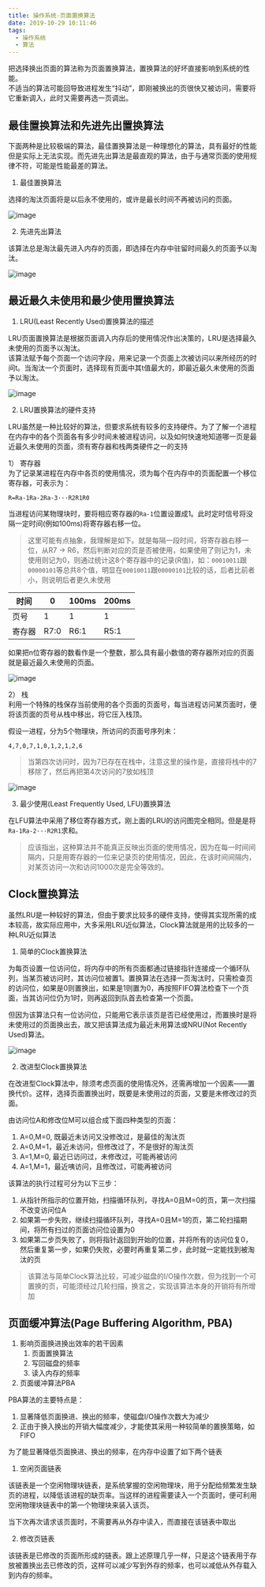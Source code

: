 ```yaml
---
title: 操作系统-页面置换算法
date: 2019-10-29 10:11:46
tags:
  - 操作系统
  - 算法
---
```


把选择换出页面的算法称为页面置换算法，置换算法的好坏直接影响到系统的性能。  
不适当的算法可能回导致进程发生“抖动”，即刚被换出的页很快又被访问，需要将它重新调入，此时又需要再选一页调出。

## 最佳置换算法和先进先出置换算法
下面两种是比较极端的算法，最佳置换算法是一种理想化的算法，具有最好的性能但是实际上无法实现。而先进先出算法是最直观的算法，由于与通常页面的使用规律不符，可能是性能最差的算法。

1. 最佳置换算法

选择的淘汰页面将是以后永不使用的，或许是最长时间不再被访问的页面。

![image](https://user-images.githubusercontent.com/38010908/67646947-5dadd100-f96b-11e9-9c3c-490fb8277e8d.png)


2. 先进先出算法

该算法总是淘汰最先进入内存的页面，即选择在内存中驻留时间最久的页面予以淘汰。

![image](https://user-images.githubusercontent.com/38010908/67646999-9188f680-f96b-11e9-93be-8ab04137326d.png)

## 最近最久未使用和最少使用置换算法

1. LRU(Least Recently Used)置换算法的描述

LRU页面置换算法是根据页面调入内存后的使用情况作出决策的，LRU是选择最久未使用的页面予以淘汰。  
该算法赋予每个页面一个访问字段，用来记录一个页面上次被访问以来所经历的时间t。当淘汰一个页面时，选择现有页面中其t值最大的，即最近最久未使用的页面予以淘汰。

![image](https://user-images.githubusercontent.com/38010908/67647228-74085c80-f96c-11e9-98ac-c199f0c98b0d.png)

2. LRU置换算法的硬件支持

LRU虽然是一种比较好的算法，但要求系统有较多的支持硬件。为了了解一个进程在内存中的各个页面各有多少时间未被进程访问，以及如何快速地知道哪一页是最近最久未使用的页面，须有寄存器和栈两类硬件之一的支持

1） 寄存器  
为了记录某进程在内存中各页的使用情况，须为每个在内存中的页面配置一个移位寄存器，可表示为：
```
R=Ra-1Ra-2Ra-3···R2R1R0
```

当进程访问某物理块时，要将相应寄存器的`Ra-1`位置设置成1。此时定时信号将没隔一定时间(例如100ms)将寄存器右移一位。

> 这里可能有点抽象，我理解是如下。就是每隔一段时间，将寄存器右移一位，从R7 -> R6，然后判断对应的页是否被使用，如果使用了则记为1，未使用则记为0，则通过统计这8个寄存器中的记录(R值)，如：`00010011`跟`00000101`等总共8个值，明显在`00010011`跟`00000101`比较的话，后者比前者小，则说明后者更久未使用

时间|0|100ms|200ms|
----|----|----|----
页号|1|1|1|
寄存器|R7:0|R6:1|R5:1


如果把n位寄存器的数看作是一个整数，那么具有最小数值的寄存器所对应的页面就是最近最久未使用的页面。

![image](https://user-images.githubusercontent.com/38010908/67648028-6bfdec00-f96f-11e9-9100-a0707bc94316.png)


2） 栈  
利用一个特殊的栈保存当前使用的各个页面的页面号，每当进程访问某页面时，便将该页面的页号从栈中移出，将它压入栈顶。

假设一进程，分为5个物理块，所访问的页面号序列未：
```
4,7,0,7,1,0,1,2,1,2,6
```

> 当第四次访问时，因为7已存在在栈中，注意这里的操作是，直接将栈中的7移除了，然后再把第4次访问的7放如栈顶

![image](https://user-images.githubusercontent.com/38010908/67648551-f72bb180-f970-11e9-855d-a74e3934d307.png)

3. 最少使用(Least Frequently Used, LFU)置换算法

在LFU算法中采用了移位寄存器方式，刚上面的LRU的访问图完全相同。但是是将`Ra-1Ra-2···R2R1`求和。

> 应该指出，这种算法并不能真正反映出页面的使用情况，因为在每一时间间隔内，只是用寄存器的一位来记录页的使用情况，因此，在该时间间隔内，对某页访问一次和访问1000次是完全等效的。

## Clock置换算法

虽然LRU是一种较好的算法，但由于要求比较多的硬件支持，使得其实现所需的成本较高，故实际应用中，大多采用LRU近似算法，Clock算法就是用的比较多的一种LRU近似算法

1. 简单的Clock置换算法

为每页设置一位访问位，将内存中的所有页面都通过链接指针连接成一个循环队列，当某页被访问时，其访问位被置1。置换算法在选择一页淘汰时，只需检查页的访问位，如果是0则置换出，如果是1则置为0，再按照FIFO算法检查下一个页面，当其访问位仍为1时，则再返回到队首去检查第一个页面。

但因为该算法只有一位访问位，只能用它表示该页是否已经使用过，而置换时是将未使用过的页面换出去，故又把该算法成为最近未用算法或NRU(Not Recently Used)算法。

![image](https://user-images.githubusercontent.com/38010908/67649407-f47e8b80-f973-11e9-912b-4b6d15e75439.png)

2. 改进型Clock置换算法

在改进型Clock算法中，除须考虑页面的使用情况外，还需再增加一个因素——置换代价。这样，选择页面置换出时，既要是未使用过的页面，又要是未修改过的页面。

由访问位A和修改位M可以组合成下面四种类型的页面：
1. A=0,M=0, 既最近未访问又没修改过，是最佳的淘汰页
2. A=0,M=1，最近未访问，但修改过了，不是很好的淘汰页
3. A=1,M=0, 最近已访问过，未修改过，可能再被访问
4. A=1,M=1，最近咦访问，且修改过，可能再被访问

该算法的执行过程可分为以下三步：
1. 从指针所指示的位置开始，扫描循环队列，寻找A=0且M=0的页，第一次扫描不改变访问位A
2. 如果第一步失败，继续扫描循环队列，寻找A=0且M=1的页，第二轮扫描期间，将所有扫过的页面访问位设置为0
3. 如果第二步页失败了，则将指针返回到开始的位置，并将所有的访问位复0，然后重复第一步，如果仍失败，必要时再重复第二步，此时就一定能找到被淘汰的页

> 该算法与简单Clock算法比较，可减少磁盘的I/O操作次数，但为找到一个可置换的页，可能须经过几轮扫描，换言之，实现该算法本身的开销将有所增加

## 页面缓冲算法(Page Buffering Algorithm, PBA)

1. 影响页面换进换出效率的若干因素
    1. 页面置换算法
    2. 写回磁盘的频率
    3. 读入内存的频率
2. 页面缓冲算法PBA

PBA算法的主要特点是：
1. 显著降低页面换进、换出的频率，使磁盘I/O操作次数大为减少
2. 正由于换入换出的开销大幅度减少，才能使其采用一种较简单的置换策略，如FIFO

为了能显著降低页面换进、换出的频率，在内存中设置了如下两个链表
1. 空闲页面链表

该链表是一个空闲物理块链表，是系统掌握的空闲物理块，用于分配给频繁发生缺页的进程，以降低该进程的缺页率。当这样的进程需要读入一个页面时，便可利用空闲物理块链表中的第一个物理块来装入该页。

当下次再次请求该页面时，不需要再从外存中读入，而直接在该链表中取出

2. 修改页链表

该链表是已修改的页面所形成的链表。跟上述原理几乎一样，只是这个链表用于存放被置换出去已修改的页，这样可以减少写到外存的频率，也可以减低从外存载入到内存的频率。




